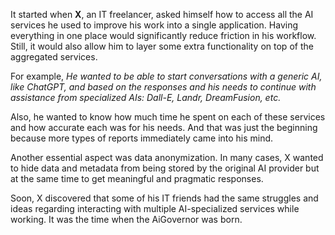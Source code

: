 It started when **X**, an IT freelancer, asked himself how to access all the AI services he used to improve his work into a single application.
Having everything in one place would significantly reduce friction in his workflow. 
Still, it would also allow him to layer some extra functionality on top of the aggregated services.

For example, 
  _He wanted to be able to start conversations with a generic AI, like ChatGPT, 
    and based on the responses and his needs to continue with assistance from specialized AIs: Dall-E, Landr, DreamFusion, etc._

Also, he wanted to know how much time he spent on each of these services and how accurate each was for his needs. 
And that was just the beginning because more types of reports immediately came into his mind.

Another essential aspect was data anonymization. In many cases, X wanted to hide data and metadata from being stored by the original AI provider but at the same time to get meaningful and pragmatic responses.

Soon, X discovered that some of his IT friends had the same struggles and ideas regarding interacting with multiple AI-specialized services while working. It was the time when the AiGovernor was born.
